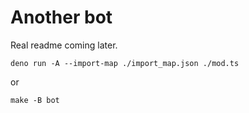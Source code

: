 # Another bot

Real readme coming later.

```
deno run -A --import-map ./import_map.json ./mod.ts
```

or

```
make -B bot
```
